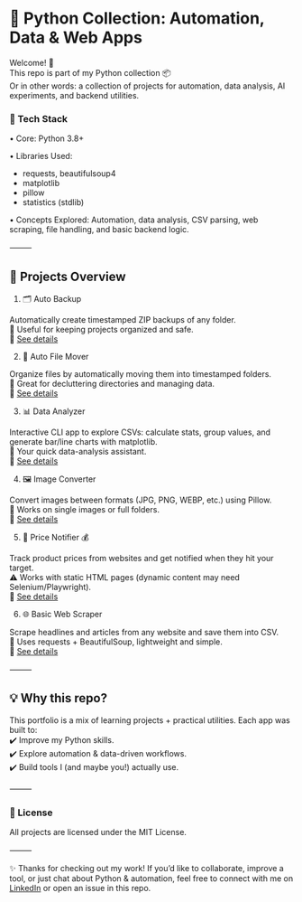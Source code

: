 # 🧰 Python Collection: Automation, Data & Web Apps

Welcome! 👋  
This repo is part of my Python collection 📦  
Or in other words: a collection of projects for automation, data analysis, AI experiments, and backend utilities.

### 🚀 Tech Stack

•	Core: Python 3.8+

•	Libraries Used:

  - requests, beautifulsoup4
  - matplotlib
  - pillow
  - statistics (stdlib)
	 
•	Concepts Explored: Automation, data analysis, CSV parsing, web scraping, file handling, and basic backend logic.

⸻

## 📂 Projects Overview

1. 🗂️ Auto Backup

Automatically create timestamped ZIP backups of any folder.  
🔹 Useful for keeping projects organized and safe.  
📌 [See details](https://github.com/AitorPereira/Automation/tree/main/Auto_Backup)


2. 📂 Auto File Mover

Organize files by automatically moving them into timestamped folders.  
🔹 Great for decluttering directories and managing data.  
📌 [See details](https://github.com/AitorPereira/Automation/tree/main/Auto_File_Mover)


3. 📊 Data Analyzer

Interactive CLI app to explore CSVs: calculate stats, group values, and generate bar/line charts with matplotlib.  
🔹 Your quick data-analysis assistant.  
📌 [See details](https://github.com/AitorPereira/Automation/tree/main/Data_Analyzer)


4. 🖼️ Image Converter

Convert images between formats (JPG, PNG, WEBP, etc.) using Pillow.    
🔹 Works on single images or full folders.  
📌 [See details](https://github.com/AitorPereira/Automation/tree/main/Image_Converter)


5. 🚨 Price Notifier 💰

Track product prices from websites and get notified when they hit your target.  
⚠️ Works with static HTML pages (dynamic content may need Selenium/Playwright).  
📌 [See details](https://github.com/AitorPereira/Automation/tree/main/Price_Notifier)


6. 🌐 Basic Web Scraper

Scrape headlines and articles from any website and save them into CSV.  
🔹 Uses requests + BeautifulSoup, lightweight and simple.  
📌 [See details](https://github.com/AitorPereira/Automation/blob/main/Web_Scraper/README.md)

⸻

## 💡 Why this repo?

This portfolio is a mix of learning projects + practical utilities. Each app was built to:  
✔️ Improve my Python skills.  
✔️ Explore automation & data-driven workflows.  
✔️ Build tools I (and maybe you!) actually use.  

⸻

### 📜 License

All projects are licensed under the MIT License.

⸻

✨ Thanks for checking out my work! If you’d like to collaborate, improve a tool, or just chat about Python & automation, feel free to connect with me on [LinkedIn](https://www.linkedin.com/in/aitor-pereira-romero/) or open an issue in this repo.
